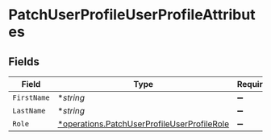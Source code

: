 # PatchUserProfileUserProfileAttributes


## Fields

| Field                                                                                                     | Type                                                                                                      | Required                                                                                                  | Description                                                                                               |
| --------------------------------------------------------------------------------------------------------- | --------------------------------------------------------------------------------------------------------- | --------------------------------------------------------------------------------------------------------- | --------------------------------------------------------------------------------------------------------- |
| `FirstName`                                                                                               | **string*                                                                                                 | :heavy_minus_sign:                                                                                        | N/A                                                                                                       |
| `LastName`                                                                                                | **string*                                                                                                 | :heavy_minus_sign:                                                                                        | N/A                                                                                                       |
| `Role`                                                                                                    | [*operations.PatchUserProfileUserProfileRole](../../models/operations/patchuserprofileuserprofilerole.md) | :heavy_minus_sign:                                                                                        | N/A                                                                                                       |